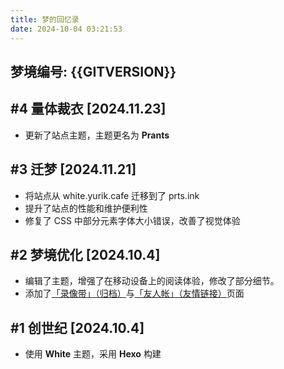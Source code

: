 ```yaml
---
title: 梦的回忆录
date: 2024-10-04 03:21:53
---
```

## 梦境编号: {{GITVERSION}}

## #4 量体裁衣 [2024.11.23]
- 更新了站点主题，主题更名为 **Prants** 

## #3 迁梦 [2024.11.21]
- 将站点从 white.yurik.cafe 迁移到了 prts.ink
- 提升了站点的性能和维护便利性
- 修复了 CSS 中部分元素字体大小错误，改善了视觉体验

## #2 梦境优化 [2024.10.4]
- 编辑了主题，增强了在移动设备上的阅读体验，修改了部分细节。
- 添加了[「录像带」（归档）](/archive)与[「友人帐」（友情链接）](/links)页面

## #1 创世纪 [2024.10.4]
- 使用 **White** 主题，采用 **Hexo** 构建


